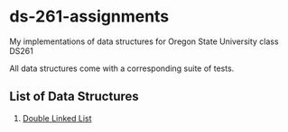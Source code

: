 # ds-261-assignments
My implementations of data structures for Oregon State University class DS261

All data structures come with a corresponding suite of tests.

## List of Data Structures

1. [Double Linked List](./data_structures/linked_list/implementation.py)